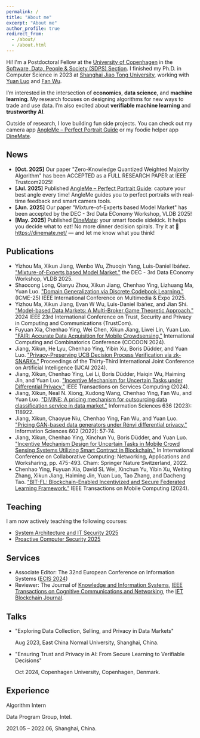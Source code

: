 ```yaml
---
permalink: /
title: "About me"
excerpt: "About me"
author_profile: true
redirect_from: 
  - /about/
  - /about.html
---
```


Hi! I'm a Postdoctoral Fellow at the [University of Copenhagen](https://www.ku.dk/) in the [Software, Data, People & Society (SDPS) Section](https://di.ku.dk/english/research/sdps/). I finished my Ph.D. in Computer Science in 2023 at [Shanghai Jiao Tong University](https://www.cs.sjtu.edu.cn/en/index.aspx), working with [Yuan Luo](https://www.cs.sjtu.edu.cn/en/PeopleDetail.aspx?id=155) and [Fan Wu](https://www.cs.sjtu.edu.cn/~fwu/).

I’m interested in the intersection of **economics**, **data science**, and **machine learning**. My research focuses on designing algorithms for new ways to trade and use data. I’m also excited about **verifiable machine learning** and **trustworthy AI**.

Outside of research, I love building fun side projects. You can check out my camera app [AngleMe – Perfect Portrait Guide](https://angle-me.github.io/) or my foodie helper app [DineMate](https://dinemate.net/).

News
------
- **[Oct. 2025]** Our paper "Zero-Knowledge Quantized Weighted Majority Algorithm" has been ACCEPTED as a FULL RESEARCH PAPER at IEEE Trustcom2025!
- **[Jul. 2025]** Published [AngleMe – Perfect Portrait Guide](https://angle-me.github.io/): capture your best angle every time! AngleMe guides you to perfect portraits with real-time feedback and smart camera tools.
- **[Jun. 2025]** Our paper "Mixture-of-Experts based Model Market" has been accepted by the DEC - 3rd Data EConomy Workshop, VLDB 2025!
- **[May. 2025]** Published [DineMate](https://dinemate.net/): your smart foodie sidekick. It helps you decide what to eat! No more dinner decision spirals. Try it at 🔗 https://dinemate.net/ — and let me know what you think!

Publications
------
-  Yizhou Ma, Xikun Jiang, Wenbo Wu, Zhuoqin Yang, Luis-Daniel Ibáñez. ["Mixture-of-Experts based Model Market."](https://www.vldb.org/2025/Workshops/VLDB-Workshops-2025/DEC/DEC25_2.pdf) the DEC - 3rd Data EConomy Workshop, VLDB 2025.
-  Shaocong Long, Qianyu Zhou, Xikun Jiang, Chenhao Ying, Lizhuang Ma, Yuan Luo. ["Domain Generalization via Discrete Codebook Learning."](https://arxiv.org/pdf/2504.06572) (ICME-25) IEEE International Conference on Multimedia & Expo 2025.
-  Yizhou Ma, Xikun Jiang, Evan W Wu, Luis-Daniel Ibáñez, and Jian Shi. ["Model-based Data Markets: A Multi-Broker Game Theoretic Approach."](https://ieeexplore.ieee.org/stamp/stamp.jsp?arnumber=10944837) 2024 IEEE 23rd International Conference on Trust, Security and Privacy in Computing and Communications (TrustCom).
-  Fuyuan Xia, Chenhao Ying, Wei Chen, Xikun Jiang, Liwei Lin, Yuan Luo. ["FAIR: Accurate Data Acquisition for Mobile Crowdsensing."](https://link.springer.com/chapter/10.1007/978-981-96-1093-8_3) International Computing and Combinatorics Conference (COCOON 2024).
-  Jiang, Xikun, He Lyu, Chenhao Ying, Yibin Xu, Boris Düdder, and Yuan Luo. ["Privacy-Preserving UCB Decision Process Verification via zk-SNARKs."](https://www.ijcai.org/proceedings/2024/0652.pdf) Proceedings of the Thirty-Third International Joint Conference on Artificial Intelligence (IJCAI 2024).
-  Jiang, Xikun, Chenhao Ying, Lei Li, Boris Düdder, Haiqin Wu, Haiming Jin, and Yuan Luo. ["Incentive Mechanism for Uncertain Tasks under Differential Privacy."](https://ieeexplore.ieee.org/abstract/document/10468636?casa_token=MkmDyQ2DnUoAAAAA:Gwm7xg0MqlKp5YBv16SYCxleThEaDLu6qFGm3qllEanlvRE37X16Po-kY7fXYJNpKAANbEspQac) IEEE Transactions on Services Computing (2024).
-  Jiang, Xikun, Neal N. Xiong, Xudong Wang, Chenhao Ying, Fan Wu, and Yuan Luo. ["DIVINE: A pricing mechanism for outsourcing data classification service in data market."](https://www.sciencedirect.com/science/article/abs/pii/S0020025523004929) Information Sciences 636 (2023): 118922.
-  Jiang, Xikun, Chaoyue Niu, Chenhao Ying, Fan Wu, and Yuan Luo. ["Pricing GAN-based data generators under Rényi differential privacy."](https://www.sciencedirect.com/science/article/pii/S0020025522003723) Information Sciences 602 (2022): 57-74.
-  Jiang, Xikun, Chenhao Ying, Xinchun Yu, Boris Düdder, and Yuan Luo. ["Incentive Mechanism Design for Uncertain Tasks in Mobile Crowd Sensing Systems Utilizing Smart Contract in Blockchain."](https://link.springer.com/chapter/10.1007/978-3-031-24383-7_26) In International Conference on Collaborative Computing: Networking, Applications and Worksharing, pp. 475-493. Cham: Springer Nature Switzerland, 2022.
-  Chenhao Ying, Fuyuan Xia, David SL Wei, Xinchun Yu, Yibin Xu, Weiting Zhang, Xikun Jiang, Haiming Jin, Yuan Luo, Tao Zhang, and Dacheng Tao. ["BIT-FL: Blockchain-Enabled Incentivized and Secure Federated Learning Framework."](https://ieeexplore.ieee.org/stamp/stamp.jsp?arnumber=10713281) IEEE Transactions on Mobile Computing (2024).

Teaching
------
I am now actively teaching the following courses:
-  [System Architecture and IT Security 2025](https://kursuskatalog.au.dk/en/course/130904/System-Architecture-and-IT-Security)
-  [Proactive Computer Security 2025](https://kurser.ku.dk/course/ndaa09031u/2024-2025)

Services
------
-  Associate Editor: The 32nd European Conference on Information Systems ([ECIS 2024](https://ecis2024.eu/track-descriptions/))
-  Reviewer: The Journal of [Knowledge and Information Systems](https://link.springer.com/journal/10115), [IEEE Transactions on Cognitive Communications and Networking](https://www.comsoc.org/publications/journals/ieee-tccn), the [IET Blockchain Journal](https://ietresearch.onlinelibrary.wiley.com/journal/26341573).

Talks
------
-  "Exploring Data Collection, Selling, and Privacy in Data Markets" 

     Aug 2023, East China Normal University, Shanghai, China.
   
-  "Ensuring Trust and Privacy in AI: From Secure Learning to Verifiable Decisions" 

     Oct 2024, Copenhagen University, Copenhagen, Denmark.

Experience
------
Algorithm Intern

Data Program Group, Intel.

2021.05 – 2022.06, Shanghai, China.

